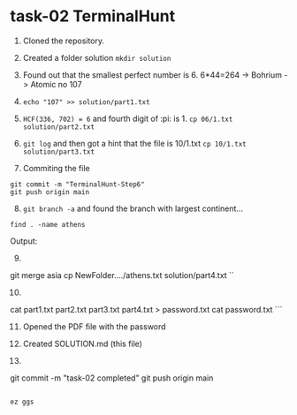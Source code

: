 # task-02 TerminalHunt

1. Cloned the repository.

2. Created a folder solution ``` mkdir solution ```

3. Found out that the smallest perfect number is 6. 6*44=264 -> Bohrium -> Atomic no 107

4. ``` echo "107" >> solution/part1.txt ```

5. ``` HCF(336, 702) = 6 ``` and fourth digit of :pi: is 1. ``` cp 06/1.txt solution/part2.txt ```

6. ``` git log ``` and then got a hint that the file is 10/1.txt ``` cp 10/1.txt solution/part3.txt ```

7. Commiting the file
``` git add .
git commit -m "TerminalHunt-Step6"
git push origin main
```
8. ``` git branch -a ``` and found the branch with largest continent...
``` git checkout asia
find . -name athens
```
Output: 

9. ``` git checkout main 
git merge asia
cp NewFolder..../athens.txt solution/part4.txt
``

10. ``` cd solution
cat part1.txt part2.txt part3.txt part4.txt > password.txt
cat password.txt ```

11. Opened the PDF file with the password <photo> 

12. Created SOLUTION.md (this file)

13. ``` git add .
git commit -m "task-02 completed"
git push origin main
```

ez ggs
